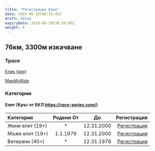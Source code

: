 ```yaml
---
title: "Регистрация Епик"
date: 2019-06-16T08:14:45Z
draft: false
expiryDate: 2019-09-20T20:59:45Z
weight: 4
---
```


## 76км, 3300м изкачване
### Трасе  
[Епик (gpx)](https://drive.google.com/open?id=174corZb-OmA-8nSKEjw_8PGl8BZM7Q04)

[MapMyRide](https://www.mapmyride.com/routes/view/2049206296)


### Категории

#### Елит (Кръг от БКЛ https://race-series.com/)
| Категория         | Родени От |      До   | Регистрация
:-----------------|:---------:|:---------:|------------:
 Жени елит (19+)  |     *     | 12.31.2000| [Регистрация](http://www.veloclubmammut.com/murgash-epic-reg)
 Мъже елит (19+)  | 1.1.1979  | 12.31.2000| [Регистрация](http://www.veloclubmammut.com/murgash-epic-reg)
 Ветерани  (40+)  |     *     | 12.31.1978| [Регистрация](http://www.veloclubmammut.com/murgash-epic-reg)

